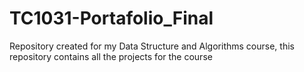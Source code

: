 # TC1031-Portafolio_Final
Repository created for my Data Structure and Algorithms course, this repository contains all the projects for the course
